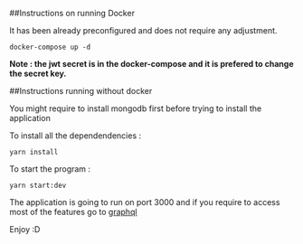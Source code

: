 ##Instructions on running Docker

It has been already preconfigured and does not require any adjustment.

```
docker-compose up -d

```

**Note : the jwt secret is in the docker-compose and it is prefered to change the secret key.**

##Instructions running without docker

You might require to install mongodb first before trying to install the application

To install all the dependendencies :

```
yarn install
```

To start the program :

```
yarn start:dev
```

The application is going to run on port 3000 and if you require to access most of the features go to
[graphql](http://localhost:3000/graphql)

Enjoy :D
